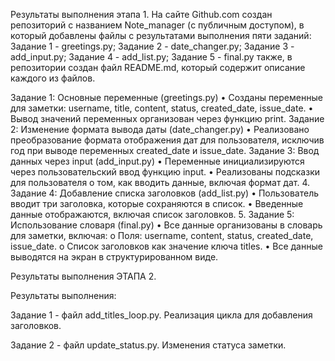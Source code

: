 Результаты выполнения этапа 1.
На сайте Github.com создан репозиторий с названием Note_manager (с публичным доступом), в который добавлены файлы с результатами выполнения пяти заданий:
Задание 1 - greetings.py;
Задание 2 -	date_changer.py;
Задание 3 - add_input.py;
Задание 4	- add_list.py; 
Задание 5	- final.py 
также, в репозитории создан файл README.md, который содержит описание каждого из файлов.

Задание 1: Основные переменные (greetings.py)
•	Созданы переменные для заметки: username, title, content, status, created_date, issue_date.
•	Вывод значений переменных организован через функцию print.
Задание 2: Изменение формата вывода даты (date_changer.py)
•	Реализовано преобразование формата отображения дат для пользователя, исключив год при выводе переменных created_date и issue_date.
Задание 3: Ввод данных через input (add_input.py)
•	Переменные инициализируются через пользовательский ввод функцию input.
•	Реализованы подсказки для пользователя о том, как вводить данные, включая формат дат.
4. Задание 4: Добавление списка заголовков (add_list.py)
•	Пользователь вводит три заголовка, которые сохраняются в список.
•	Введенные данные отображаются, включая список заголовков.
5. Задание 5: Использование словаря (final.py)
•	Все данные организованы в словарь для заметки, включая:
o	Поля: username, content, status, created_date, issue_date.
o	Список заголовков как значение ключа titles.
•	Все данные выводятся на экран в структурированном виде.

Результаты выполнения ЭТАПА 2.

Результаты выполнения: 

Задание 1 - файл add_titles_loop.py.  Реализация цикла для добавления заголовков.

Задание 2 - файл update_status.py. Изменения статуса заметки.

